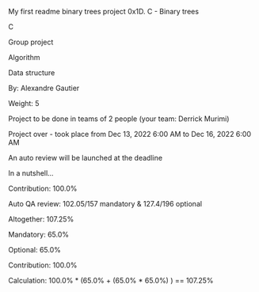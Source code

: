My first readme
binary trees project
0x1D. C - Binary trees

C

Group project

Algorithm

Data structure

 By: Alexandre Gautier

 Weight: 5

 Project to be done in teams of 2 people (your team: Derrick Murimi)

 Project over - took place from Dec 13, 2022 6:00 AM to Dec 16, 2022 6:00 AM

 An auto review will be launched at the deadline

In a nutshell…

Contribution: 100.0%

Auto QA review: 102.05/157 mandatory & 127.4/196 optional

Altogether:  107.25%

Mandatory: 65.0%

Optional: 65.0%

Contribution: 100.0%

Calculation:  100.0% * (65.0% + (65.0% * 65.0%) )  == 107.25%
